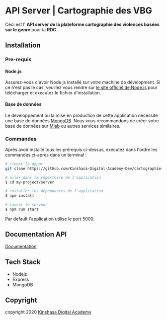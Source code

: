 # **API Server | Cartographie des VBG**

Ceci est l' **API server de la plateforme cartographie des violences basées sur le genre** pour la **RDC**.
## **Installation**
### Pre-requis
#### Node.js
Assurez-vous d'avoir Node.js installé sur votre machine de dévelopment. Si ce n'est pas le cas, veuillez vous rendre sur [le site officiel de Node.js](https://nodejs.org/) pour télécharger et executez le fichier d'installation.

#### Base de données
Le developpement ou la mise en production de cette application nécessite une base de données [MongoDB](https://www.mongodb.com/). Nous vous recommandons de créer votre base de données sur [Mlab](https://mlab.com/) ou autres services similaires.

### **Commandes**
Après avoir installé tous les prérequis ci-dessus, exécutez dans l'ordre les commandes ci-après dans un terminal :
```bash
# cloner le dépôt
git clone https://github.com/Kinshasa-Digital-Academy-Dev/cartographie-vs-2.git

# aller dans le répertoire de l'application
$ cd my-project/server

# installer les dépendances de l'application 
$ npm install 

# Lancer le serveur  
$ npm run start 
```
Par default l'application utilise le port 5000.
## **Documentation API**
[Documentation]()
## **Tech Stack**
- Nodejs
- Express
- MongoDB

## **Copyright**
copyright 2020 [Kinshasa Digital Academy](https://www.kinshasadigital.com/academy)
